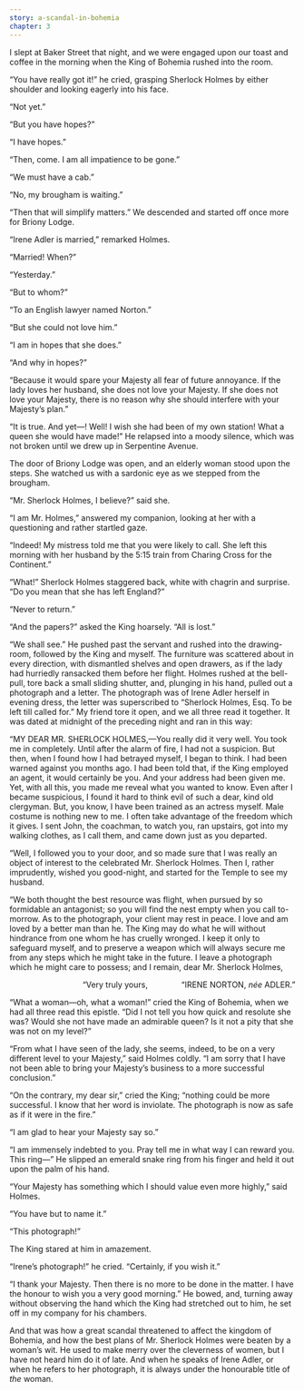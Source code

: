 ```yaml
---
story: a-scandal-in-bohemia
chapter: 3
---
```


<p>
I slept at Baker Street that night, and we were engaged upon our
toast and coffee in the morning when the King of Bohemia rushed
into the room.
</p><p>
“You have really got it!” he cried, grasping Sherlock Holmes by
either shoulder and looking eagerly into his face.
</p><p>
“Not yet.”
</p><p>
“But you have hopes?”
</p><p>
“I have hopes.”
</p><p>
“Then, come. I am all impatience to be gone.”
</p><p>
“We must have a cab.”
</p><p>
“No, my brougham is waiting.”
</p><p>
“Then that will simplify matters.” We descended and started off
once more for Briony Lodge.
</p><p>
“Irene Adler is married,” remarked Holmes.
</p><p>
“Married! When?”
</p><p>
“Yesterday.”
</p><p>
“But to whom?”
</p><p>
“To an English lawyer named Norton.”
</p><p>
“But she could not love him.”
</p><p>
“I am in hopes that she does.”
</p><p>
“And why in hopes?”
</p><p>
“Because it would spare your Majesty all fear of future
annoyance. If the lady loves her husband, she does not love your
Majesty. If she does not love your Majesty, there is no reason
why she should interfere with your Majesty’s plan.”
</p><p>
“It is true. And yet—! Well! I wish she had been of my own
station! What a queen she would have made!” He relapsed into a
moody silence, which was not broken until we drew up in
Serpentine Avenue.
</p><p>
The door of Briony Lodge was open, and an elderly woman stood
upon the steps. She watched us with a sardonic eye as we stepped
from the brougham.
</p><p>
“Mr. Sherlock Holmes, I believe?” said she.
</p><p>
“I am Mr. Holmes,” answered my companion, looking at her with a
questioning and rather startled gaze.
</p><p>
“Indeed! My mistress told me that you were likely to call. She
left this morning with her husband by the 5:15 train from Charing
Cross for the Continent.”
</p><p>
“What!” Sherlock Holmes staggered back, white with chagrin and
surprise. “Do you mean that she has left England?”
</p><p>
“Never to return.”
</p><p>
“And the papers?” asked the King hoarsely. “All is lost.”
</p><p>
“We shall see.” He pushed past the servant and rushed into the
drawing-room, followed by the King and myself. The furniture was
scattered about in every direction, with dismantled shelves and
open drawers, as if the lady had hurriedly ransacked them before
her flight. Holmes rushed at the bell-pull, tore back a small
sliding shutter, and, plunging in his hand, pulled out a
photograph and a letter. The photograph was of Irene Adler
herself in evening dress, the letter was superscribed to
“Sherlock Holmes, Esq. To be left till called for.” My friend
tore it open, and we all three read it together. It was dated at
midnight of the preceding night and ran in this way:
</p><p>
“MY DEAR MR. SHERLOCK HOLMES,—You really did it very well. You
took me in completely. Until after the alarm of fire, I had not a
suspicion. But then, when I found how I had betrayed myself, I
began to think. I had been warned against you months ago. I had
been told that, if the King employed an agent, it would certainly
be you. And your address had been given me. Yet, with all this,
you made me reveal what you wanted to know. Even after I became
suspicious, I found it hard to think evil of such a dear, kind
old clergyman. But, you know, I have been trained as an actress
myself. Male costume is nothing new to me. I often take advantage
of the freedom which it gives. I sent John, the coachman, to
watch you, ran upstairs, got into my walking clothes, as I call
them, and came down just as you departed.
</p><p>
“Well, I followed you to your door, and so made sure that I was
really an object of interest to the celebrated Mr. Sherlock
Holmes. Then I, rather imprudently, wished you good-night, and
started for the Temple to see my husband.</p><p>“We both thought the
best resource was flight, when pursued by so formidable an
antagonist; so you will find the nest empty when you call
to-morrow. As to the photograph, your client may rest in peace. I
love and am loved by a better man than he. The King may do what
he will without hindrance from one whom he has cruelly wronged. I
keep it only to safeguard myself, and to preserve a weapon which
will always secure me from any steps which he might take in the
future. I leave a photograph which he might care to possess; and
I remain, dear Mr. Sherlock Holmes,
</p><p align="right">
“Very truly yours, &nbsp; &nbsp; &nbsp; &nbsp; &nbsp; &nbsp; &nbsp;
“IRENE NORTON, <em>née</em> ADLER.”
</p><p>
“What a woman—oh, what a woman!” cried the King of Bohemia, when
we had all three read this epistle. “Did I not tell you how quick
and resolute she was? Would she not have made an admirable queen?
Is it not a pity that she was not on my level?”
</p><p>
“From what I have seen of the lady, she seems, indeed, to be on a
very different level to your Majesty,” said Holmes coldly. “I am
sorry that I have not been able to bring your Majesty’s business
to a more successful conclusion.”
</p><p>
“On the contrary, my dear sir,” cried the King; “nothing could be
more successful. I know that her word is inviolate. The
photograph is now as safe as if it were in the fire.”
</p><p>
“I am glad to hear your Majesty say so.”
</p><p>
“I am immensely indebted to you. Pray tell me in what way I can
reward you. This ring—” He slipped an emerald snake ring from
his finger and held it out upon the palm of his hand.
</p><p>
“Your Majesty has something which I should value even more
highly,” said Holmes.
</p><p>
“You have but to name it.”
</p><p>
“This photograph!”
</p><p>
The King stared at him in amazement.
</p><p>
“Irene’s photograph!” he cried. “Certainly, if you wish it.”
</p><p>
“I thank your Majesty. Then there is no more to be done in the
matter. I have the honour to wish you a very good morning.” He
bowed, and, turning away without observing the hand which the
King had stretched out to him, he set off in my company for his
chambers.
</p><p>
And that was how a great scandal threatened to affect the kingdom
of Bohemia, and how the best plans of Mr. Sherlock Holmes were
beaten by a woman’s wit. He used to make merry over the
cleverness of women, but I have not heard him do it of late. And
when he speaks of Irene Adler, or when he refers to her
photograph, it is always under the honourable title of <em>the</em> woman.</p>
